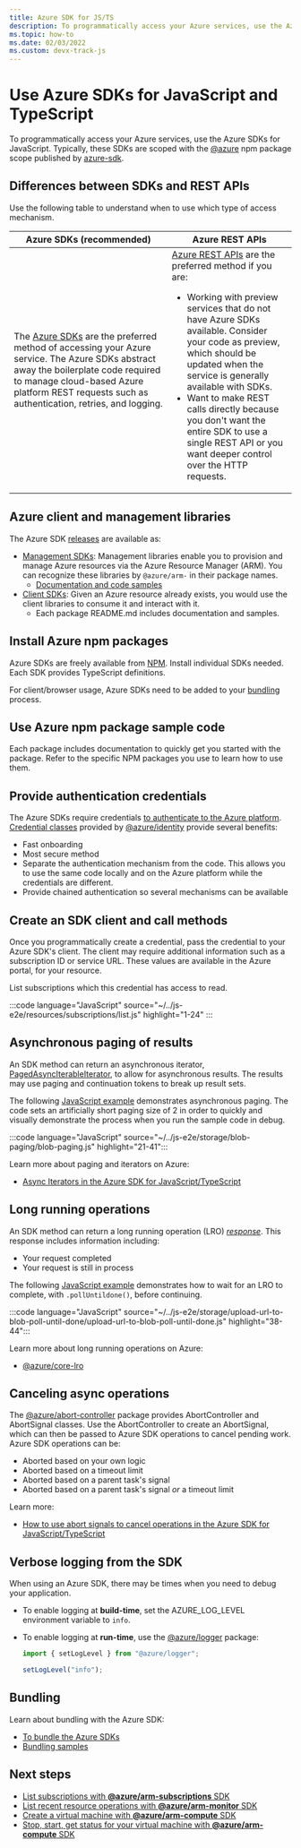 ```yaml
---
title: Azure SDK for JS/TS
description: To programmatically access your Azure services, use the Azure SDKs for JavaScript or TypeScript development.
ms.topic: how-to
ms.date: 02/03/2022
ms.custom: devx-track-js
---
```


# Use Azure SDKs for JavaScript and TypeScript

To programmatically access your Azure services, use the Azure SDKs for JavaScript. Typically, these SDKs are scoped with the [@azure](https://www.npmjs.com/search?q=%40azure) npm package scope published by [azure-sdk](https://www.npmjs.com/~azure-sdk). 

## Differences between SDKs and REST APIs

Use the following table to understand when to use which type of access mechanism.

|Azure SDKs (recommended)|Azure REST APIs|
|--|--|
|The [Azure SDKs](../azure-sdk-library-package-index.md#modern-javascripttypescript-libraries) are the preferred method of accessing your Azure service. The Azure SDKs abstract away the boilerplate code required to manage cloud-based Azure platform REST requests such as authentication, retries, and logging.|[Azure REST APIs](/rest/api/azure/) are the preferred method if you are:<ul><li>Working with preview services that do not have Azure SDKs available. Consider your code as preview, which should be updated when the service is generally available with SDKs.</li><li>Want to make REST calls directly because you don't want the entire SDK to use a single REST API or you want deeper control over the HTTP requests.</li></ul>| 

## Azure client and management libraries

The Azure SDK [releases](https://azure.github.io/azure-sdk/releases/latest/js.html) are available as:

* [Management SDKs](https://github.com/azure/azure-sdk-for-js#management): Management libraries enable you to provision and manage Azure resources via the Azure Resource Manager (ARM). You can recognize these libraries by `@azure/arm-` in their package names. 
    * [Documentation and code samples](https://aka.ms/azsdk/js/mgmt)
* [Client SDKs](https://github.com/azure/azure-sdk-for-js#client): Given an Azure resource already exists, you would use the client libraries to consume it and interact with it.
    * Each package README.md includes documentation and samples.

## Install Azure npm packages

Azure SDKs are freely available from [NPM](https://www.npmjs.com/). Install individual SDKs needed. Each SDK provides TypeScript definitions. 

For client/browser usage, Azure SDKs need to be added to your [bundling](#bundling) process. 

## Use Azure npm package sample code

Each package includes documentation to quickly get you started with the package. Refer to the specific NPM packages you use to learn how to use them. 

## Provide authentication credentials

The Azure SDKs require credentials [to authenticate to the Azure platform](nodejs-sdk-azure-authenticate.md). [Credential classes](https://www.npmjs.com/package/@azure/identity#credential-classes) provided by [@azure/identity](https://www.npmjs.com/package/@azure/identity) provide several benefits:
* Fast onboarding
* Most secure method
* Separate the authentication mechanism from the code. This allows you to use the same code locally and on the Azure platform while the credentials are different. 
* Provide chained authentication so several mechanisms can be available

## Create an SDK client and call methods

Once you programmatically create a credential, pass the credential to your Azure SDK's client. The client may require additional information such as a subscription ID or service URL. These values are available in the Azure portal, for your resource. 

List subscriptions which this credential has access to read. 

:::code language="JavaScript" source="~/../js-e2e/resources/subscriptions/list.js" highlight="1-24" :::

## Asynchronous paging of results

An SDK method can return an asynchronous iterator, [PagedAsyncIterableIterator](/javascript/api/@azure/core-paging/pagedasynciterableiterator), to allow for asynchronous results. The results may use paging and continuation tokens to break up result sets.

The following [JavaScript example](https://github.com/Azure-Samples/js-e2e/blob/main/storage/blob-paging/blob-paging.js) demonstrates asynchronous paging. The code sets an artificially short paging size of 2 in order to quickly and visually demonstrate the process when you run the sample code in debug. 

:::code language="JavaScript" source="~/../js-e2e/storage/blob-paging/blob-paging.js" highlight="21-41":::

Learn more about paging and iterators on Azure:

* [Async Iterators in the Azure SDK for JavaScript/TypeScript](https://devblogs.microsoft.com/azure-sdk/async-iterators-in-the-azure-sdk-for-javascript-typescript/)

## Long running operations

An SDK method can return a long running operation (LRO) [_response_](/javascript/api/@azure/core-lro/lroresponse). This response includes information including:

* Your request completed
* Your request is still in process 

The following [JavaScript example](https://github.com/Azure-Samples/js-e2e/blob/main/storage/upload-url-to-blob-poll-until-done/upload-url-to-blob-poll-until-done.js) demonstrates how to wait for an LRO to complete, with `.pollUntildone()`, before continuing. 

:::code language="JavaScript" source="~/../js-e2e/storage/upload-url-to-blob-poll-until-done/upload-url-to-blob-poll-until-done.js" highlight="38-44":::

Learn more about long running operations on Azure:

* [@azure/core-lro](/javascript/api/@azure/core-lro)

## Canceling async operations

The [@azure/abort-controller](https://www.npmjs.com/package/@azure/abort-controller) package provides AbortController and AbortSignal classes. Use the AbortController to create an AbortSignal, which can then be passed to Azure SDK operations to cancel pending work. Azure SDK operations can be:

* Aborted based on your own logic
* Aborted based on a timeout limit
* Aborted based on a parent task's signal
* Aborted based on a parent task's signal _or_ a timeout limit

Learn more:

* [How to use abort signals to cancel operations in the Azure SDK for JavaScript/TypeScript](https://devblogs.microsoft.com/azure-sdk/how-to-use-abort-signals-to-cancel-operations-in-the-azure-sdk-for-javascript-typescript/ )

## Verbose logging from the SDK

When using an Azure SDK, there may be times when you need to debug your application. 

* To enable logging at **build-time**, set the AZURE_LOG_LEVEL environment variable to `info`. 
* To enable logging at **run-time**, use the [@azure/logger](https://www.npmjs.com/package/@azure/logger) package:

    ```javascript
    import { setLogLevel } from "@azure/logger";

    setLogLevel("info");
    ```

## Bundling

Learn about bundling with the Azure SDK:

* [To bundle the Azure SDKs](https://aka.ms/AzureSDKBundling)
* [Bundling samples](https://github.com/Azure/azure-sdk-for-js/tree/main/samples/Bundling)

## Next steps

* [List subscriptions with **@azure/arm-subscriptions** SDK](nodejs-sdk-azure-authenticate.md#3-list-azure-subscriptions-with-service-principal)
* [List recent resource operations with **@azure/arm-monitor** SDK](../how-to/with-azure-sdk/list-resource-operation-history.md)
* [Create a virtual machine with **@azure/arm-compute** SDK ](../how-to/with-azure-sdk/create-manage-virtual-machine.md)
* [Stop, start, get status for your virtual machine with **@azure/arm-compute** SDK ](../how-to/with-azure-sdk/stop-start-virtual-machine.md)